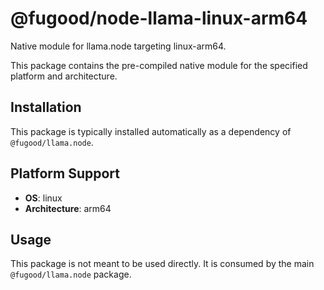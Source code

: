 # @fugood/node-llama-linux-arm64

Native module for llama.node targeting linux-arm64.

This package contains the pre-compiled native module for the specified platform and architecture.

## Installation

This package is typically installed automatically as a dependency of `@fugood/llama.node`.

## Platform Support

- **OS**: linux
- **Architecture**: arm64


## Usage

This package is not meant to be used directly. It is consumed by the main `@fugood/llama.node` package.
